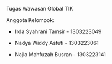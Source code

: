 Tugas Wawasan Global TIK 

Anggota Kelompok:

- Irda Syahrani Tamsir - 1303223049

- Nadya Widdy Astuti - 1303223061

- Najla Mahfuzah Busran - 1303223141
